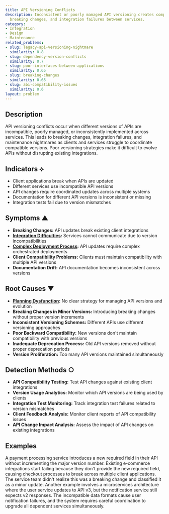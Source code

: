 ```yaml
---
title: API Versioning Conflicts
description: Inconsistent or poorly managed API versioning creates compatibility issues,
  breaking changes, and integration failures between services.
category:
- Integration
- Design
- Maintenance
related_problems:
- slug: legacy-api-versioning-nightmare
  similarity: 0.8
- slug: dependency-version-conflicts
  similarity: 0.7
- slug: poor-interfaces-between-applications
  similarity: 0.65
- slug: breaking-changes
  similarity: 0.65
- slug: abi-compatibility-issues
  similarity: 0.6
layout: problem
---
```


## Description

API versioning conflicts occur when different versions of APIs are incompatible, poorly managed, or inconsistently implemented across services. This leads to breaking changes, integration failures, and maintenance nightmares as clients and services struggle to coordinate compatible versions. Poor versioning strategies make it difficult to evolve APIs without disrupting existing integrations.

## Indicators ⟡

- Client applications break when APIs are updated
- Different services use incompatible API versions
- API changes require coordinated updates across multiple systems
- Documentation for different API versions is inconsistent or missing
- Integration tests fail due to version mismatches

## Symptoms ▲

- **Breaking Changes:** API updates break existing client integrations
- **[Integration Difficulties](integration-difficulties.md):** Services cannot communicate due to version incompatibilities
- **[Complex Deployment Process](complex-deployment-process.md):** API updates require complex orchestrated deployments
- **Client Compatibility Problems:** Clients must maintain compatibility with multiple API versions
- **Documentation Drift:** API documentation becomes inconsistent across versions

## Root Causes ▼

- **[Planning Dysfunction](planning-dysfunction.md):** No clear strategy for managing API versions and evolution
- **Breaking Changes in Minor Versions:** Introducing breaking changes without proper version increments
- **Inconsistent Versioning Schemes:** Different APIs use different versioning approaches
- **Poor Backward Compatibility:** New versions don't maintain compatibility with previous versions
- **Inadequate Deprecation Process:** Old API versions removed without proper deprecation periods
- **Version Proliferation:** Too many API versions maintained simultaneously

## Detection Methods ○

- **API Compatibility Testing:** Test API changes against existing client integrations
- **Version Usage Analytics:** Monitor which API versions are being used by clients
- **Integration Test Monitoring:** Track integration test failures related to version mismatches
- **Client Feedback Analysis:** Monitor client reports of API compatibility issues
- **API Change Impact Analysis:** Assess the impact of API changes on existing integrations

## Examples

A payment processing service introduces a new required field in their API without incrementing the major version number. Existing e-commerce integrations start failing because they don't provide the new required field, causing checkout processes to break across multiple client applications. The service team didn't realize this was a breaking change and classified it as a minor update. Another example involves a microservices architecture where the user service updates to API v3, but the notification service still expects v2 responses. The incompatible data formats cause user notification failures, and the system requires careful coordination to upgrade all dependent services simultaneously.